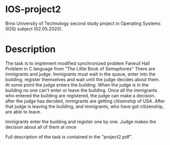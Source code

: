 # IOS-project2
Brno University of Technology second study project in Operating Systems (IOS) subject (02.05.2020).

# Description
The task is to implement modified synchronized problem Faneuil Hall Problem in C language from "The Little Book of Semaphores"
There are immigrants and judge. Immigrants must wait in the queue, enter into the building, register themselves and wait until
the judge decides about them. At some point the judge enters the building. When the judge is in the building no one can't enter
or leave the building. Once all the immigrants who entered the building are registered, the judge can make a decision. after the
judge has decided, immigrants are getting citizenship of USA. After that judge is  leaving the building, and immigrants, who have
got citizenship, are able to leave.

Immigrants enter the building and register one by one. Judge makes the decision about all of them at once

Full description of the task is contained in the "project2.pdf". 